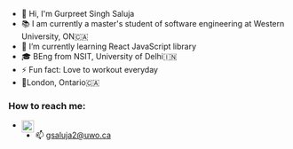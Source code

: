 - 👋 Hi, I'm Gurpreet Singh Saluja
- 📚 I am currently a master's student of software engineering at Western University, ON🇨🇦
- 🌱 I’m currently learning React JavaScript library
- 🎓 BEng from NSIT, University of Delhi🇮🇳
- ⚡ Fun fact: Love to workout everyday
- 📍London, Ontario🇨🇦

### How to reach me:
- [<img align="left" alt="Gurpreet's LinkedIn" width="22px" src="https://upload.wikimedia.org/wikipedia/commons/8/81/LinkedIn_icon.svg" />][Linkedin]
- 📫 gsaluja2@uwo.ca

[Linkedin]:https://www.linkedin.com/in/gurpreetsinghsaluja/
<!--
**gurpreetsinghsaluja/gurpreetsinghsaluja** is a ✨ _special_ ✨ repository because its `README.md` (this file) appears on your GitHub profile.
-->
